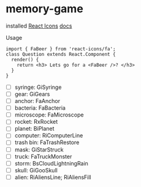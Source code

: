 # memory-game

installed [React Icons](https://www.npmjs.com/package/react-icons) [docs](https://react-icons.github.io/react-icons/search?q=alien)

Usage

```
import { FaBeer } from 'react-icons/fa';
class Question extends React.Component {
  render() {
    return <h3> Lets go for a <FaBeer />? </h3>
  }
}
```

- [ ] syringe: GiSyringe
- [ ] gear: GiGears
- [ ] anchor: FaAnchor
- [ ] bacteria: FaBacteria
- [ ] microscope: FaMicroscope
- [ ] rocket: RxRocket
- [ ] planet: BiPlanet
- [ ] computer: RiComputerLine
- [ ] trash bin: FaTrashRestore
- [ ] mask: GiStarStruck
- [ ] truck: FaTruckMonster
- [ ] storm: BsCloudLightningRain
- [ ] skull: GiGooSkull
- [ ] alien: RiAliensLine; RiAliensFill
